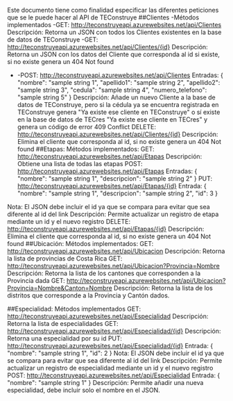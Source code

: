 Este documento tiene como finalidad especificar las diferentes peticiones que se le puede hacer al API de TEConstruye
##Clientes
-Métodos implementados
	-GET: http://teconstruyeapi.azurewebsites.net/api/Clientes
		Descripción: Retorna un JSON con todos los Clientes existentes en la base de datos de TEConstruye
	-GET: http://teconstruyeapi.azurewebsites.net/api/Clientes/{id}
		Descripción: Retorna un JSON con los datos del Cliente que corresponda al id si existe, si no existe genera un 404 Not found
-	-POST: http://teconstruyeapi.azurewebsites.net/api/Clientes
		Entradas:
			{
  				"nombre": "sample string 1",
  				"apellido1": "sample string 2",
  				"apellido2": "sample string 3",
 			 	"cedula": "sample string 4",
  				"numero_telefono": "sample string 5"
  			}
Descripción: Añade un nuevo Cliente a la base de datos de TEConstruye, pero si la cédula ya se encuentra registrada en TEConstruye genera "Ya existe ese cliente en TEConstruye" o sí existe en la base de datos de TECres "Ya existe ese cliente en TECres" y genera un código de error 409 Conflict
DELETE: http://teconstruyeapi.azurewebsites.net/api/Clientes/{id}
		Descripción: Elimina el cliente que corresponda al id, si no existe genera un 404 Not found
##Etapas:
Métodos implementados:
GET: http://teconstruyeapi.azurewebsites.net/api/Etapas
Descripción: Obtiene una lista de todas las etapas
POST:  http://teconstruyeapi.azurewebsites.net/api/Etapas
Entradas:
{
  "nombre": "sample string 1",
  "descripcion": "sample string 2"
}
PUT: http://teconstruyeapi.azurewebsites.net/api/Etapas/{id}
Entrada:
	{
  "nombre": "sample string 1",
  "descripcion": "sample string 2",
  "id": 3
}

Nota: El JSON debe incluir el id ya que se compara para evitar que sea diferente al id del link
Descripción: Permite actualizar un registro de etapa mediante un id y el nuevo registro
DELETE:  http://teconstruyeapi.azurewebsites.net/api/Etapas/{id}
Descripción: Elimina el cliente que corresponda al id, si no existe genera un 404 Not found
##Ubicación:
	Métodos implementados:
GET: http://teconstruyeapi.azurewebsites.net/api/Ubicacion
		Descripción: Retorna la lista de provincias de Costa Rica
GET: http://teconstruyeapi.azurewebsites.net/api/Ubicacion?Provincia=Nombre
Descripción: Retorna la lista de los cantones que corresponden a la Provincia dada
GET: http://teconstruyeapi.azurewebsites.net/api/Ubicacion?Provincia=Nombre&Canton=Nombre
Descripción: Retorna la lista de los distritos que corresponde a la Provincia y Cantón dados.

##Especialidad:
	Métodos implementados
GET: http://teconstruyeapi.azurewebsites.net/api/Especialidad
		Descripción: Retorna la lista de especialidades
GET: http://teconstruyeapi.azurewebsites.net/api/Especialidad/{id}
Descripción: Retorna una especialidad por su id
PUT: http://teconstruyeapi.azurewebsites.net/api/Especialidad/{id}
Entrada:
	{
  "nombre": "sample string 1",
  "id": 2
}
Nota: El JSON debe incluir el id ya que se compara para evitar que sea diferente al id del link
Descripción: Permite actualizar un registro de especialidad mediante un id y el nuevo registro
POST: http://teconstruyeapi.azurewebsites.net/api/Especialidad
Entrada:
	{
  "nombre": "sample string 1" 
}
Descripción: Permite añadir una nueva especialidad, debe incluir solo el nombre en el JSON.







